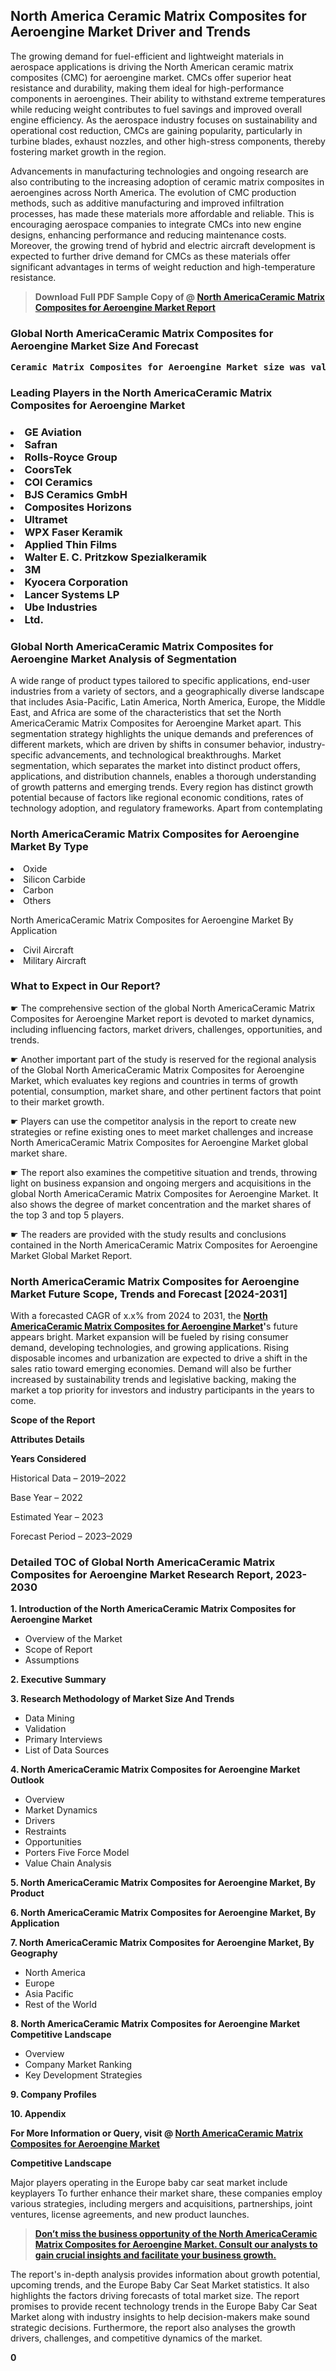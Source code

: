 <p><h2>North America Ceramic Matrix Composites for Aeroengine Market Driver and Trends</h2><p>The growing demand for fuel-efficient and lightweight materials in aerospace applications is driving the North American ceramic matrix composites (CMC) for aeroengine market. CMCs offer superior heat resistance and durability, making them ideal for high-performance components in aeroengines. Their ability to withstand extreme temperatures while reducing weight contributes to fuel savings and improved overall engine efficiency. As the aerospace industry focuses on sustainability and operational cost reduction, CMCs are gaining popularity, particularly in turbine blades, exhaust nozzles, and other high-stress components, thereby fostering market growth in the region.</p><p>Advancements in manufacturing technologies and ongoing research are also contributing to the increasing adoption of ceramic matrix composites in aeroengines across North America. The evolution of CMC production methods, such as additive manufacturing and improved infiltration processes, has made these materials more affordable and reliable. This is encouraging aerospace companies to integrate CMCs into new engine designs, enhancing performance and reducing maintenance costs. Moreover, the growing trend of hybrid and electric aircraft development is expected to further drive demand for CMCs as these materials offer significant advantages in terms of weight reduction and high-temperature resistance.</p></p><blockquote id="" class=""><strong>Download Full PDF Sample Copy of @&nbsp;<a href="https://www.verifiedmarketreports.com/download-sample/?rid=733876&utm_source=GitHub-Jan&utm_medium=260" target="_blank">North AmericaCeramic Matrix Composites for Aeroengine Market Report</a>&nbsp;&nbsp;</strong></blockquote><h3 id="" class=""><strong>Global&nbsp;North AmericaCeramic Matrix Composites for Aeroengine Market Size And Forecast</strong></h3><pre class="reader-text-block__code-block"><strong>Ceramic Matrix Composites for Aeroengine Market size was valued at USD 2.5 Billion in 2022 and is projected to reach USD 7.0 Billion by 2030, growing at a CAGR of 17.1% from 2024 to 2030.</strong></pre><h3 id="" class="">Leading Players in the&nbsp;North AmericaCeramic Matrix Composites for Aeroengine Market</h3><h3 class=""></Li><Li>GE Aviation</Li><Li> Safran</Li><Li> Rolls-Royce Group</Li><Li> CoorsTek</Li><Li> COI Ceramics</Li><Li> BJS Ceramics GmbH</Li><Li> Composites Horizons</Li><Li> Ultramet</Li><Li> WPX Faser Keramik</Li><Li> Applied Thin Films</Li><Li> Walter E. C. Pritzkow Spezialkeramik</Li><Li> 3M</Li><Li> Kyocera Corporation</Li><Li> Lancer Systems LP</Li><Li> Ube Industries</Li><Li> Ltd.</h3><h3 id="" class="">Global&nbsp;North AmericaCeramic Matrix Composites for Aeroengine Market Analysis of Segmentation</h3><p id="" class="">A wide range of product types tailored to specific applications, end-user industries from a variety of sectors, and a geographically diverse landscape that includes Asia-Pacific, Latin America, North America, Europe, the Middle East, and Africa are some of the characteristics that set the North AmericaCeramic Matrix Composites for Aeroengine Market apart. This segmentation strategy highlights the unique demands and preferences of different markets, which are driven by shifts in consumer behavior, industry-specific advancements, and technological breakthroughs. Market segmentation, which separates the market into distinct product offers, applications, and distribution channels, enables a thorough understanding of growth patterns and emerging trends. Every region has distinct growth potential because of factors like regional economic conditions, rates of technology adoption, and regulatory frameworks. Apart from contemplating</p><h3 id="" class="">North AmericaCeramic Matrix Composites for Aeroengine Market&nbsp;By Type</h3><p></Li><Li>Oxide</Li><Li> Silicon Carbide</Li><Li> Carbon</Li><Li> Others</p><div class="" data-test-id=""><p>North AmericaCeramic Matrix Composites for Aeroengine Market&nbsp;By Application</p></div><p class=""></Li><Li>Civil Aircraft</Li><Li> Military Aircraft</p><div class="" data-test-id=""><h3><span class="">What to Expect in Our Report?</span></h3></div><div class="" data-test-id=""><p><span class="">☛ The comprehensive section of the global North AmericaCeramic Matrix Composites for Aeroengine Market report is devoted to market dynamics, including influencing factors, market drivers, challenges, opportunities, and trends.</span></p></div><div class="" data-test-id=""><p><span class="">☛ Another important part of the study is reserved for the regional analysis of the Global North AmericaCeramic Matrix Composites for Aeroengine Market, which evaluates key regions and countries in terms of growth potential, consumption, market share, and other pertinent factors that point to their market growth.</span></p></div><div class="" data-test-id=""><p><span class="">☛ Players can use the competitor analysis in the report to create new strategies or refine existing ones to meet market challenges and increase North AmericaCeramic Matrix Composites for Aeroengine Market global market share.</span></p></div><div class="" data-test-id=""><p><span class="">☛ The report also examines the competitive situation and trends, throwing light on business expansion and ongoing mergers and acquisitions in the global North AmericaCeramic Matrix Composites for Aeroengine Market. It also shows the degree of market concentration and the market shares of the top 3 and top 5 players.</span></p></div><div class="" data-test-id=""><p><span class="">☛ The readers are provided with the study results and conclusions contained in the North AmericaCeramic Matrix Composites for Aeroengine Market Global Market Report.</span></p></div><div class="" data-test-id=""><h3><span class="">North AmericaCeramic Matrix Composites for Aeroengine Market Future Scope, Trends and Forecast [2024-2031]</span></h3></div><div class="" data-test-id=""><p><span class="">With a forecasted CAGR of x.x% from 2024 to 2031, the <strong><a href="https://www.verifiedmarketreports.com/download-sample/?rid=733876&utm_source=GitHub-Jan&utm_medium=260" target="_blank">North AmericaCeramic Matrix Composites for Aeroengine Market</a>'</strong>s future appears bright. Market expansion will be fueled by rising consumer demand, developing technologies, and growing applications. Rising disposable incomes and urbanization are expected to drive a shift in the sales ratio toward emerging economies. Demand will also be further increased by sustainability trends and legislative backing, making the market a top priority for investors and industry participants in the years to come.</span></p><p id="ember66" class="ember-view reader-text-block__paragraph"><strong>Scope of the Report</strong></p><p id="ember67" class="ember-view reader-text-block__paragraph"><strong>Attributes Details</strong></p><p id="ember68" class="ember-view reader-text-block__paragraph"><strong>Years Considered</strong></p><p id="ember69" class="ember-view reader-text-block__paragraph">Historical Data &ndash; 2019&ndash;2022</p><p id="ember70" class="ember-view reader-text-block__paragraph">Base Year &ndash; 2022</p><p id="ember71" class="ember-view reader-text-block__paragraph">Estimated Year &ndash; 2023</p><p id="ember72" class="ember-view reader-text-block__paragraph">Forecast Period &ndash; 2023&ndash;2029</p></div><h3 id="" class="">Detailed TOC of Global North AmericaCeramic Matrix Composites for Aeroengine Market Research Report, 2023-2030</h3><p id="" class=""><strong>1. Introduction of the North AmericaCeramic Matrix Composites for Aeroengine Market</strong></p><ul><li>Overview of the Market</li><li>Scope of Report</li><li>Assumptions</li></ul><p id="" class=""><strong>2. Executive Summary</strong></p><p id="" class=""><strong>3. Research Methodology of Market Size And Trends</strong></p><ul><li>Data Mining</li><li>Validation</li><li>Primary Interviews</li><li>List of Data Sources</li></ul><p id="" class=""><strong>4. North AmericaCeramic Matrix Composites for Aeroengine Market Outlook</strong></p><ul><li>Overview</li><li>Market Dynamics</li><li>Drivers</li><li>Restraints</li><li>Opportunities</li><li>Porters Five Force Model</li><li>Value Chain Analysis</li></ul><p id="" class=""><strong>5. North AmericaCeramic Matrix Composites for Aeroengine Market, By Product</strong></p><p id="" class=""><strong>6. North AmericaCeramic Matrix Composites for Aeroengine Market, By Application</strong></p><p id="" class=""><strong>7. North AmericaCeramic Matrix Composites for Aeroengine Market, By Geography</strong></p><ul><li>North America</li><li>Europe</li><li>Asia Pacific</li><li>Rest of the World</li></ul><p id="" class=""><strong>8. North AmericaCeramic Matrix Composites for Aeroengine Market Competitive Landscape</strong></p><ul><li>Overview</li><li>Company Market Ranking</li><li>Key Development Strategies</li></ul><p id="" class=""><strong>9. Company Profiles</strong></p><p id="" class=""><strong>10. Appendix</strong></p><p><strong>For More Information or Query, visit&nbsp;@ <a href="https://www.verifiedmarketreports.com/product/ceramic-matrix-composites-for-aeroengine-market/" target="_blank">North AmericaCeramic Matrix Composites for Aeroengine Market</a></strong></p><p id="ember61" class="ember-view reader-text-block__paragraph"><strong>Competitive Landscape</strong></p><p id="ember62" class="ember-view reader-text-block__paragraph">Major players operating in the Europe baby car seat market include keyplayers To further enhance their market share, these companies employ various strategies, including mergers and acquisitions, partnerships, joint ventures, license agreements, and new product launches.</p><blockquote id="ember63" class="ember-view reader-text-block__blockquote"><strong><a href="https://www.verifiedmarketreports.com/download-sample/?rid=733876&utm_source=GitHub-Jan&utm_medium=260" target="_blank">Don&rsquo;t miss the business opportunity of the North AmericaCeramic Matrix Composites for Aeroengine Market. Consult our analysts to gain crucial insights and facilitate your business growth.</a></strong></blockquote><p id="ember64" class="ember-view reader-text-block__paragraph">The report's in-depth analysis provides information about growth potential, upcoming trends, and the Europe Baby Car Seat Market statistics. It also highlights the factors driving forecasts of total market size. The report promises to provide recent technology trends in the Europe Baby Car Seat Market along with industry insights to help decision-makers make sound strategic decisions. Furthermore, the report also analyses the growth drivers, challenges, and competitive dynamics of the market.</p><p class="ember-view reader-text-block__paragraph"><strong>0</strong></p>
